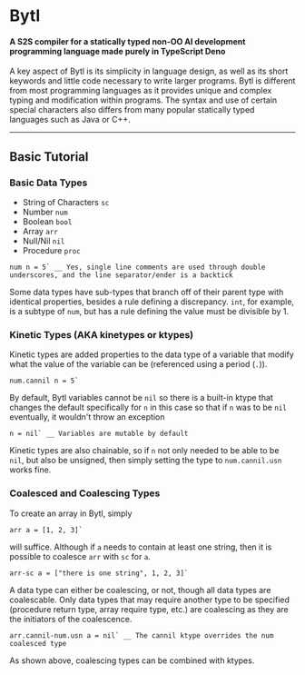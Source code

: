# Bytl
#### A S2S compiler for a statically typed non-OO AI development programming language made purely in TypeScript Deno
A key aspect of Bytl is its simplicity in language design, as well as its short keywords and little code necessary to write larger programs. Bytl is different from most programming languages as it provides unique and complex typing and modification within programs. The syntax and use of certain special characters also differs from many popular statically typed languages such as Java or C++.
***
## Basic Tutorial

### Basic Data Types
* String of Characters `sc`
* Number `num`
* Boolean `bool`
* Array `arr`
* Null/Nil `nil`
* Procedure `proc`

```
num n = 5` __ Yes, single line comments are used through double underscores, and the line separator/ender is a backtick
```

Some data types have sub-types that branch off of their parent type with identical properties, besides a rule defining a discrepancy. `int`, for example, is a subtype of `num`, but has a rule defining the value must be divisible by 1.

### Kinetic Types (AKA kinetypes or ktypes)
Kinetic types are added properties to the data type of a variable that modify what the value of the variable can be (referenced using a period (`.`)).

```
num.cannil n = 5`
```
By default, Bytl variables cannot be `nil` so there is a built-in ktype that changes the default specifically for `n` in this case so that if `n` was to be `nil` eventually, it wouldn't throw an exception
```
n = nil` __ Variables are mutable by default
```
Kinetic types are also chainable, so if `n` not only needed to be able to be `nil`, but also be unsigned, then simply setting the type to `num.cannil.usn` works fine.
### Coalesced and Coalescing Types
To create an array in Bytl, simply 
```
arr a = [1, 2, 3]`
``` 
will suffice. Although if `a` needs to contain at least one string, then it is possible to coalesce `arr` with `sc` for `a`. 
```
arr-sc a = ["there is one string", 1, 2, 3]`
```
A data type can either be coalescing, or not, though all data types are coalescable. Only data types that may require another type to be specified (procedure return type, array require type, etc.) are coalescing as they are the initiators of the coalescence.

```
arr.cannil-num.usn a = nil` __ The cannil ktype overrides the num coalesced type
```
As shown above, coalescing types can be combined with ktypes.
